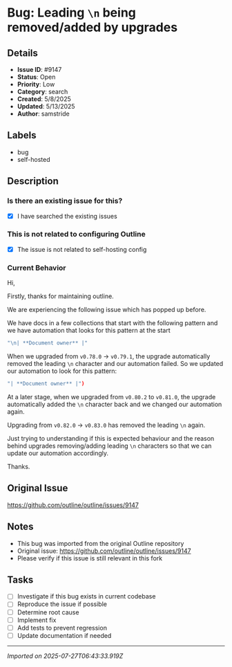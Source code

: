 # Bug: Leading `\n` being removed/added by upgrades

## Details
- **Issue ID**: #9147
- **Status**: Open
- **Priority**: Low
- **Category**: search
- **Created**: 5/8/2025
- **Updated**: 5/13/2025
- **Author**: samstride


## Labels
- bug
- self-hosted

## Description
### Is there an existing issue for this?

- [x] I have searched the existing issues

### This is not related to configuring Outline

- [x] The issue is not related to self-hosting config

### Current Behavior

Hi,

Firstly, thanks for maintaining outline.

We are experiencing the following issue which has popped up before.

We have docs in a few collections that start with the following pattern and we have automation that looks for this pattern at the start

```sh
"\n| **Document owner** |"
```


When we upgraded from `v0.78.0` -> `v0.79.1`, the upgrade automatically removed the leading `\n` character and our automation failed. So we updated our automation to look for this pattern:

```sh
"| **Document owner** |")
```

At a later stage, when we upgraded from `v0.80.2` to `v0.81.0`, the upgrade automatically added the `\n` character back and we changed our automation again.

Upgrading from `v0.82.0`  -> `v0.83.0` has removed the leading `\n` again.

Just trying to understanding if this is expected behaviour and the reason behind upgrades removing/adding leading `\n` characters so that we can update our automation accordingly.

Thanks. 

## Original Issue
https://github.com/outline/outline/issues/9147

## Notes
- This bug was imported from the original Outline repository
- Original issue: https://github.com/outline/outline/issues/9147
- Please verify if this issue is still relevant in this fork

## Tasks
- [ ] Investigate if this bug exists in current codebase
- [ ] Reproduce the issue if possible
- [ ] Determine root cause
- [ ] Implement fix
- [ ] Add tests to prevent regression
- [ ] Update documentation if needed

---
*Imported on 2025-07-27T06:43:33.919Z*
